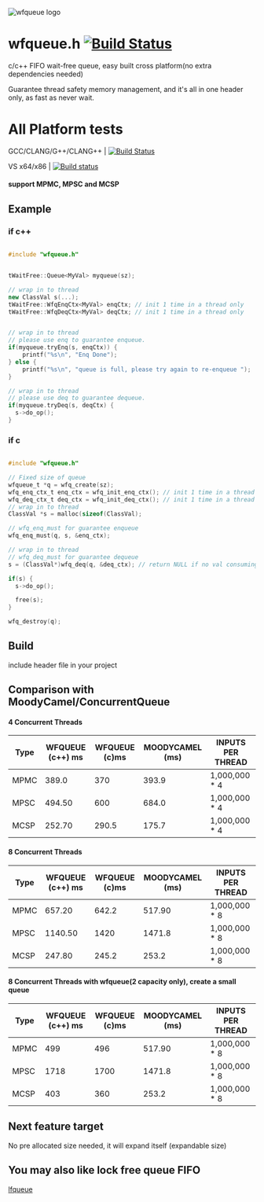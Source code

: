 <p align="left"><img src="wfqueue_logo.png" alt="wfqueue logo" /></p>

# wfqueue.h [![Build Status](https://travis-ci.org/Taymindis/wfqueue.svg?branch=master)](https://travis-ci.org/Taymindis/wfqueue)

c/c++ FIFO wait-free queue, easy built cross platform(no extra dependencies needed) 

Guarantee thread safety memory management, and it's all in one header only, as fast as never wait.


# All Platform tests

GCC/CLANG/G++/CLANG++ | [![Build Status](https://travis-ci.org/Taymindis/wfqueue.svg?branch=master)](https://travis-ci.org/Taymindis/wfqueue)

VS x64/x86 | [![Build status](https://ci.appveyor.com/api/projects/status/k8rwm0cyfd4tq481?svg=true)](https://ci.appveyor.com/project/Taymindis/wfqueue)

#### support MPMC, MPSC and MCSP

## Example

### if c++

```c++

#include "wfqueue.h"


tWaitFree::Queue<MyVal> myqueue(sz);

// wrap in to thread
new ClassVal s(...);
tWaitFree::WfqEnqCtx<MyVal> enqCtx; // init 1 time in a thread only
tWaitFree::WfqDeqCtx<MyVal> deqCtx; // init 1 time in a thread only


// wrap in to thread
// please use enq to guarantee enqueue.
if(myqueue.tryEnq(s, enqCtx)) {
	printf("%s\n", "Enq Done");
} else {
	printf("%s\n", "queue is full, please try again to re-enqueue ");
}

// wrap in to thread
// please use deq to guarantee dequeue.
if(myqueue.tryDeq(s, deqCtx) {
  s->do_op();
}


```

### if c

```c

#include "wfqueue.h"

// Fixed size of queue
wfqueue_t *q = wfq_create(sz); 
wfq_enq_ctx_t enq_ctx = wfq_init_enq_ctx(); // init 1 time in a thread only
wfq_deq_ctx_t deq_ctx = wfq_init_deq_ctx(); // init 1 time in a thread only
// wrap in to thread
ClassVal *s = malloc(sizeof(ClassVal);

// wfq_enq_must for guarantee enqueue
wfq_enq_must(q, s, &enq_ctx);

// wrap in to thread
// wfq_deq_must for guarantee dequeue
s = (ClassVal*)wfq_deq(q, &deq_ctx); // return NULL if no val consuming

if(s) {
  s->do_op();

  free(s);
}

wfq_destroy(q);

```

## Build

include header file in your project


## Comparison with MoodyCamel/ConcurrentQueue

#### 4 Concurrent Threads
| Type 	| WFQUEUE (c++) ms	| WFQUEUE (c)ms	| MOODYCAMEL (ms) 	| INPUTS PER THREAD 	|
|------	|---------------	|-------------	|-----------------	|------------------		|
| MPMC 	| 389.0         	| 370         	| 393.9           	| 1,000,000 * 4    		|
| MPSC 	| 494.50        	| 600         	| 684.0           	| 1,000,000 * 4    		|
| MCSP 	| 252.70        	| 290.5       	| 175.7           	| 1,000,000 * 4    		|


#### 8 Concurrent Threads

| Type 	| WFQUEUE (c++) ms	| WFQUEUE (c)ms	| MOODYCAMEL (ms) 	| INPUTS PER THREAD 	|
|------	|---------------	|-------------	|-----------------	|------------------		|
| MPMC 	| 657.20        	| 642.2        	| 517.90           	| 1,000,000 * 8    		|
| MPSC 	| 1140.50        	| 1420         	| 1471.8           	| 1,000,000 * 8    		|
| MCSP 	| 247.80        	| 245.2       	| 253.2           	| 1,000,000 * 8    		|


#### 8 Concurrent Threads with wfqueue(2 capacity only), create a small queue

| Type 	| WFQUEUE (c++) ms	| WFQUEUE (c)ms	| MOODYCAMEL (ms) 	| INPUTS PER THREAD 	|
|------	|---------------	|-------------	|-----------------	|------------------		|
| MPMC 	| 499	        	| 496        	| 517.90           	| 1,000,000 * 8    		|
| MPSC 	| 1718	        	| 1700         	| 1471.8           	| 1,000,000 * 8    		|
| MCSP 	| 403	        	| 360       	| 253.2           	| 1,000,000 * 8    		|


## Next feature target

No pre allocated size needed, it will expand itself (expandable size)

## You may also like lock free queue FIFO

[lfqueue](https://github.com/Taymindis/lfqueue)

